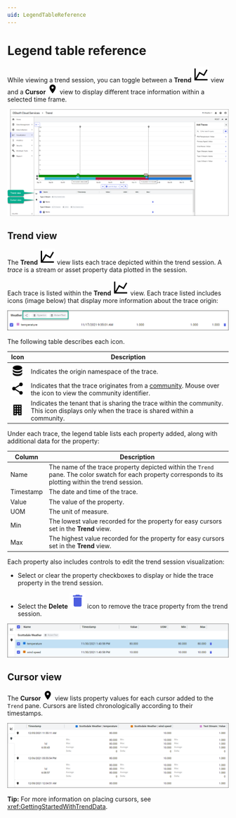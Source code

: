 ```yaml
---
uid: LegendTableReference
---
```


# Legend table reference

While viewing a trend session, you can toggle between a **Trend** ![trend](../_icons/chart-line.svg) view and a **Cursor** ![cursor](../_icons/map-marker.svg) view to display different trace information within a selected time frame. <!--AF 12/21/21 This could be clarified to indicate that the views are only within the legend table area below the trend. -->

![Trend page legend table](images/trend-page.png) <!-- AF 12/21/21 I think the images in this topic are useful, but the data in them looks like junk data. Also why are the call outs teal? Other images use red. We should talk to Rainier about specifying one color for call outs, and maybe a backup for instances where the first color is hard to see. -->

## Trend view

The **Trend** ![trend](../_icons/chart-line.svg) view lists each trace depicted within the trend session. A _trace_ is a stream or asset property data plotted in the session. <!-- AF 12/21/21 _trace_ doesn't need to be in italics. -->

Each trace is listed within the **Trend** ![trend](../_icons/chart-line.svg) view. Each trace listed includes icons (image below) that display more information about the trace origin:

![Metadata icons](images/metadata-icons.png)

The following table describes each icon.

Icon | Description
--|--
![database](../_icons/database.svg) | Indicates the origin namespace of the trace.
![share](../_icons/share-variant.svg) | Indicates that the trace originates from a [community](xref:communities). Mouse over the icon to view the community identifier.
![tenant](../_icons/office-building.svg) | Indicates the tenant that is sharing the trace within the community. This icon displays only when the trace is shared within a community.

Under each trace, the legend table lists each property added, along with additional data for the property: <!--AF 12/21/21  for the property. The following table describes the columns in the legend table.-->

Column | Description
--|--
Name | The name of the trace property depicted within the `Trend` pane. The color swatch for each property corresponds to its plotting within the trend session.
Timestamp | The date and time of the trace.
Value | The value of the property.
UOM | The unit of measure.
Min | The lowest value recorded for the property for easy cursors set in the **Trend** view.
Max | The highest value recorded for the property for easy cursors set in the **Trend** view. 

Each property also includes controls to edit the trend session visualization:

* Select or clear the property checkboxes to display or hide the trace property in the trend session.
<!-- AF 12/21/21 Add a blank line between items in lists because it displays better in Zoomin. -->
* Select the **Delete** ![trend](../_icons/delete.svg) icon to remove the trace property from the trend session.

![Trend view](images/trend-view.png)

## Cursor view

The **Cursor** ![cursor](../_icons/map-marker.svg) view lists property values for each cursor added to the `Trend` pane. Cursors are listed chronologically according to their timestamps.

![Cursor view](images/cursor-view.png)

**Tip:** For more information on placing cursors, see <xref:GettingStartedWithTrendData>.
